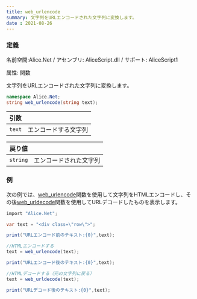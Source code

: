 ```yaml
---
title: web_urlencode
summary: 文字列をURLエンコードされた文字列に変換します。
date : 2021-08-26
---
```

### 定義
名前空間:Alice.Net / アセンブリ: AliceScript.dll / サポート: AliceScript1

属性: 関数

文字列をURLエンコードされた文字列に変換します。

```cs title="AliceScript"
namespace Alice.Net;
string web_urlencode(string text);
```

|引数| |
|-|-|
|`text`| エンコードする文字列|

|戻り値| |
|-|-|
|`string`| エンコードされた文字列|

### 例
次の例では、[web_urlencode](../web_urlencode)関数を使用して文字列をHTMLエンコードし、その後[web_urldecode](../web_urldecode)関数を使用してURLデコードしたものを表示します。

```cs title="AliceScript"
import "Alice.Net";

var text = "<div class=\"row\">";

print("URLエンコード前のテキスト:{0}",text);

//HTMLエンコードする
text = web_urlencode(text);

print("URLエンコード後のテキスト:{0}",text);

//HTMLデコードする（元の文字列に戻る）
text = web_urldecode(text);

print("URLデコード後のテキスト:{0}",text);
```